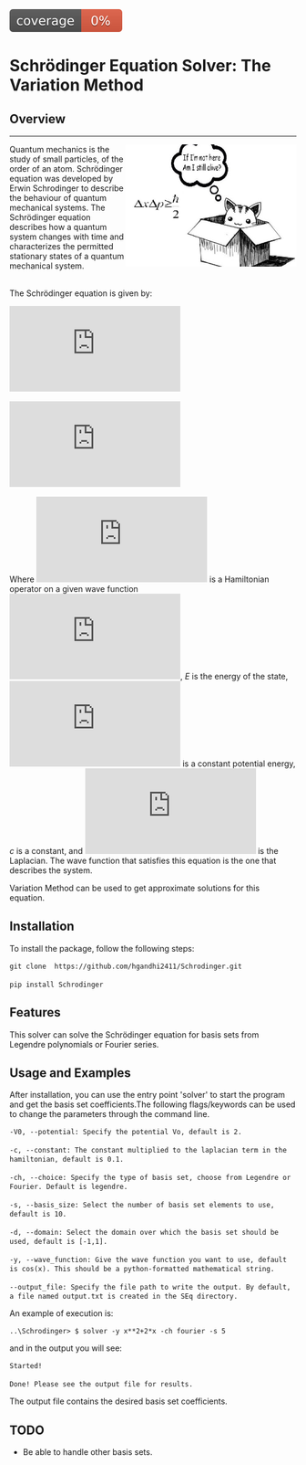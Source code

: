 ![code coverage](img/coverage.svg)

# Schrödinger Equation Solver: The Variation Method


## Overview
---
<img align="right" width="300"  src="./img/cat.jpg">

Quantum mechanics is the study of small particles, of the order of an atom. Schrödinger equation was developed by Erwin Schrodinger to describe the behaviour of quantum mechanical systems. The Schrödinger equation describes how a quantum system changes with time and characterizes the permitted stationary states of a quantum mechanical system.

<br>
The Schrödinger equation is given by:

![img](http://latex.codecogs.com/svg.latex?%24%24%5Chat%7BH%7D%5Cpsi%28x%29%3DE%5Cpsi%28x%29%24%24)

![img](http://latex.codecogs.com/svg.latex?%24%24%5Chat%7BH%7D%5Cpsi%28x%29%3D-c%5Cnabla%5E2%5Cpsi%28x%29%2BV_0%5Cpsi%28x%29%24%24)

Where ![img](http://latex.codecogs.com/svg.latex?%5Chat%7BH%7D) is a Hamiltonian operator on a given wave function ![img](http://latex.codecogs.com/svg.latex?%5Cpsi%28x%29), *E* is the energy of the state, ![img](http://latex.codecogs.com/svg.latex?%24%24V_0%24%24) is a constant potential energy, *c* is a constant, and ![img](http://latex.codecogs.com/svg.latex?%5Cnabla%5E2) is the Laplacian. The wave function that satisfies this equation is the one that describes the system.

Variation Method can be used to get approximate solutions for this equation.

## Installation

To install the package, follow the following steps:
```
git clone  https://github.com/hgandhi2411/Schrodinger.git

pip install Schrodinger
```
## Features

This solver can solve the Schrödinger equation for basis sets from Legendre polynomials or Fourier series.
## Usage and Examples

After installation, you can use the entry point 'solver' to start the program and get the basis set coefficients.The following flags/keywords can be used to change the parameters through the command line.
```
-V0, --potential: Specify the potential Vo, default is 2.

-c, --constant: The constant multiplied to the laplacian term in the hamiltonian, default is 0.1.

-ch, --choice: Specify the type of basis set, choose from Legendre or Fourier. Default is legendre.

-s, --basis_size: Select the number of basis set elements to use, default is 10.

-d, --domain: Select the domain over which the basis set should be used, default is [-1,1].

-y, --wave_function: Give the wave function you want to use, default is cos(x). This should be a python-formatted mathematical string.

--output_file: Specify the file path to write the output. By default, a file named output.txt is created in the SEq directory.
```

An example of execution is:
```
..\Schrodinger> $ solver -y x**2+2*x -ch fourier -s 5
```
and in the output you will see:
```
Started!

Done! Please see the output file for results.
```
The output file contains the desired basis set coefficients.


## TODO
* Be able to handle other basis sets.
